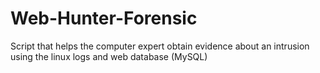 # Web-Hunter-Forensic
Script that helps the computer expert obtain evidence about an intrusion using the linux logs and web database (MySQL)

